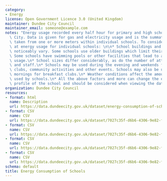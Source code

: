 ```yaml
---
category:
- Energy
license: Open Government Licence 3.0 (United Kingdom)
maintainer: Dundee City Council
maintainer_email: someone@example.com
notes: "Energy usage recorded every half hour for primary and high schools in Dundee\
  \ City. Data is given for gas and electricity usage and is the summation of readings\
  \ taken from one or more meters within individual schools. To consider when looking\
  \ at energy usage for individual schools: \n\n* School buildings and facilities\
  \ noticeably vary. Some schools use older buildings which limit their energy efficiency.\
  \ Some schools have swimming pools or other facilities that lead to a higher energy\
  \ usage.\n* School sizes differ considerably, as do the number of attending pupils\
  \ and staff.\n* Schools may be used during the evening and weekends for after-school\
  \ clubs, community activities and other events. Schools may also be used in the\
  \ mornings for breakfast clubs.\n* Weather conditions affect the amount of energy\
  \ used by schools.\n* All the above factors and more can change the energy usage\
  \ profile of the school and should be considered when viewing the data."
organization: Dundee City Council
resources:
- format: html
  name: Description
  url: https://data.dundeecity.gov.uk/dataset/energy-consumption-of-schools
- format: CSV
  name: CSV
  url: https://data.dundeecity.gov.uk/dataset/7027c35f-d6b6-4306-9e82-fd61dc1e2256/resource/96e14a3c-4828-49fd-a69a-057d8f99bc85/download/schools-energy-consumption-gas.csv
- format: CSV
  name: CSV
  url: https://data.dundeecity.gov.uk/dataset/7027c35f-d6b6-4306-9e82-fd61dc1e2256/resource/87e65e63-a756-4b7a-a8ea-4dfb751f8733/download/electricity-usage-130317-130318.csv
- format: CSV
  name: CSV
  url: https://data.dundeecity.gov.uk/dataset/7027c35f-d6b6-4306-9e82-fd61dc1e2256/resource/afb6b6e2-1c06-4645-abd1-d66a45cb49f8/download/schools-energy-consumption-gas-201617.csv
- format: CSV
  name: CSV
  url: https://data.dundeecity.gov.uk/dataset/7027c35f-d6b6-4306-9e82-fd61dc1e2256/resource/b2b26a6f-59fe-497b-a24f-0cb492499bb0/download/electricity-usage-120316-120317.csv
schema: default
title: Energy Consumption of Schools
---
```


